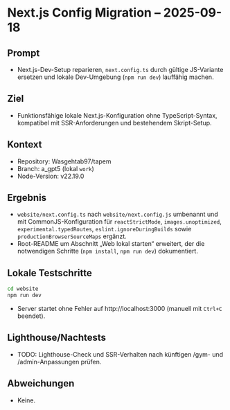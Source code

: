 # Next.js Config Migration – 2025-09-18

## Prompt
- Next.js-Dev-Setup reparieren, `next.config.ts` durch gültige JS-Variante ersetzen und lokale Dev-Umgebung (`npm run dev`) lauffähig machen.

## Ziel
- Funktionsfähige lokale Next.js-Konfiguration ohne TypeScript-Syntax, kompatibel mit SSR-Anforderungen und bestehendem Skript-Setup.

## Kontext
- Repository: Wasgehtab97/tapem
- Branch: a_gpt5 (lokal `work`)
- Node-Version: v22.19.0

## Ergebnis
- `website/next.config.ts` nach `website/next.config.js` umbenannt und mit CommonJS-Konfiguration für `reactStrictMode`, `images.unoptimized`, `experimental.typedRoutes`, `eslint.ignoreDuringBuilds` sowie `productionBrowserSourceMaps` ergänzt.
- Root-README um Abschnitt „Web lokal starten“ erweitert, der die notwendigen Schritte (`npm install`, `npm run dev`) dokumentiert.

## Lokale Testschritte
```bash
cd website
npm run dev
```
- Server startet ohne Fehler auf http://localhost:3000 (manuell mit `Ctrl+C` beendet).

## Lighthouse/Nachtests
- TODO: Lighthouse-Check und SSR-Verhalten nach künftigen /gym- und /admin-Anpassungen prüfen.

## Abweichungen
- Keine.
